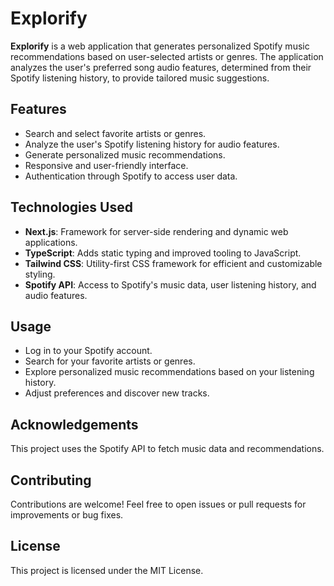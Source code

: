 # Explorify

**Explorify** is a web application that generates personalized Spotify music recommendations based on user-selected artists or genres. The application analyzes the user's preferred song audio features, determined from their Spotify listening history, to provide tailored music suggestions.

## Features

- Search and select favorite artists or genres.
- Analyze the user's Spotify listening history for audio features.
- Generate personalized music recommendations.
- Responsive and user-friendly interface.
- Authentication through Spotify to access user data.

## Technologies Used

- **Next.js**: Framework for server-side rendering and dynamic web applications.
- **TypeScript**: Adds static typing and improved tooling to JavaScript.
- **Tailwind CSS**: Utility-first CSS framework for efficient and customizable styling.
- **Spotify API**: Access to Spotify's music data, user listening history, and audio features.

## Usage
- Log in to your Spotify account.
- Search for your favorite artists or genres.
- Explore personalized music recommendations based on your listening history.
- Adjust preferences and discover new tracks.

## Acknowledgements
This project uses the Spotify API to fetch music data and recommendations.

## Contributing
Contributions are welcome! Feel free to open issues or pull requests for improvements or bug fixes.

## License
This project is licensed under the MIT License.
